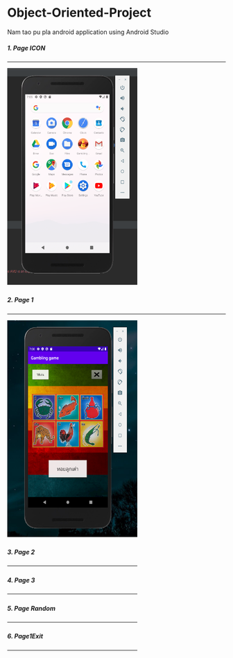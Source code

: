 # Object-Oriented-Project
Nam tao pu pla android application using Android Studio

<h5>1. Page ICON<h5><hr style"color:gray;">
<img src="images/PageIcon.png" width="300" height="500";></img>
<h5>2. Page 1<h5><hr style"color:gray;">
<img src="images/Page 1.png" width="300" height="500"></img>
<h5>3. Page 2<h5><hr style"color:gray;"
<img src="images/Page2.png" width="300" height="500"></img>
<h5>4. Page 3<h5><hr style"color:gray;"
<img src="images/Page3.png" width="300" height="500"></img>
<h5>5. Page Random<h5><hr style"color:gray;"
<img src="images/PageRandom.png" width="300" height="500"></img>
<h5>6. Page1Exit<h5><hr style"color:gray;"
<img src="images/Page1Exit.png" width="300" height="500"></img>
